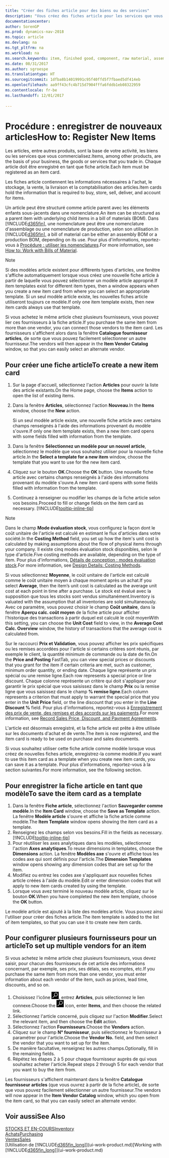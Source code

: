 ```yaml
---
title: "Créer des fiches article pour des biens ou des services"
description: "Vous créez des fiches article pour les services que vous vendez en heures et pour les marchandises physiques, comme les éléments d'assemblage, les produits finis, les composants, ou les matières premières que vous vendez de votre stock."
documentationcenter: 
author: SorenGP
ms.prod: dynamics-nav-2018
ms.topic: article
ms.devlang: na
ms.tgt_pltfrm: na
ms.workload: na
ms.search.keywords: item, finished good, component, raw material, assembly item
ms.date: 08/31/2017
ms.author: sgroespe
ms.translationtype: HT
ms.sourcegitcommit: 1dfba8b14019991c95f40ffd5f7fbaed5df414eb
ms.openlocfilehash: aa9ff43cfc4b715d7904fffa6fddb1eb08322959
ms.contentlocale: fr-be
ms.lasthandoff: 12/01/2017

---
```

# <a name="how-to-register-new-items"></a><span data-ttu-id="102d2-103">Procédure : enregistrer de nouveaux articles</span><span class="sxs-lookup"><span data-stu-id="102d2-103">How to: Register New Items</span></span>
<span data-ttu-id="102d2-104">Les articles, entre autres produits, sont la base de votre activité, les biens ou les services que vous commercialisez.</span><span class="sxs-lookup"><span data-stu-id="102d2-104">Items, among other products, are the basis of your business, the goods or services that you trade in.</span></span> <span data-ttu-id="102d2-105">Chaque article doit être enregistré en tant que fiche article.</span><span class="sxs-lookup"><span data-stu-id="102d2-105">Each item must be registered as an item card.</span></span>

<span data-ttu-id="102d2-106">Les fiches article contiennent les informations nécessaires à l'achat, le stockage, la vente, la livraison et la comptabilisation des articles.</span><span class="sxs-lookup"><span data-stu-id="102d2-106">Item cards hold the information that is required to buy, store, sell, deliver, and account for items.</span></span>

<span data-ttu-id="102d2-107">Un article peut être structuré comme article parent avec les éléments enfants sous-jacents dans une nomenclature.</span><span class="sxs-lookup"><span data-stu-id="102d2-107">An item can be structured as a parent item with underlying child items in a bill of materials (BOM).</span></span> <span data-ttu-id="102d2-108">Dans [!INCLUDE[d365fin](includes/d365fin_md.md)], une nomenclature peut être une nomenclature d'assemblage ou une nomenclature de production, selon son utilisation.</span><span class="sxs-lookup"><span data-stu-id="102d2-108">In [!INCLUDE[d365fin](includes/d365fin_md.md)], a bill of material can be either an assembly BOM or a production BOM, depending on its use.</span></span> <span data-ttu-id="102d2-109">Pour plus d'informations, reportez-vous à [Procédure : utiliser les nomenclatures](inventory-how-work-BOMs.md).</span><span class="sxs-lookup"><span data-stu-id="102d2-109">For more information, see [How to: Work with Bills of Material](inventory-how-work-BOMs.md).</span></span>

> [!NOTE]  
>   <span data-ttu-id="102d2-110">Si des modèles article existent pour différents types d'articles, une fenêtre s'affiche automatiquement lorsque vous créez une nouvelle fiche article à partir de laquelle vous pouvez sélectionner un modèle article approprié.</span><span class="sxs-lookup"><span data-stu-id="102d2-110">If item templates exist for different item types, then a window appears when you create a new item card from where you can select an appropriate template.</span></span> <span data-ttu-id="102d2-111">Si un seul modèle article existe, les nouvelles fiches article utiliseront toujours ce modèle.</span><span class="sxs-lookup"><span data-stu-id="102d2-111">If only one item template exists, then new item cards always use that template.</span></span>

<span data-ttu-id="102d2-112">Si vous achetez le même article chez plusieurs fournisseurs, vous pouvez lier ces fournisseurs à la fiche article.</span><span class="sxs-lookup"><span data-stu-id="102d2-112">If you purchase the same item from more than one vendor, you can connect those vendors to the item card.</span></span> <span data-ttu-id="102d2-113">Les fournisseurs s'affichent alors dans la fenêtre **Catalogue fournisseur articles**, de sorte que vous pouvez facilement sélectionner un autre fournisseur.</span><span class="sxs-lookup"><span data-stu-id="102d2-113">The vendors will then appear in the **Item Vendor Catalog** window, so that you can easily select an alternate vendor.</span></span>

## <a name="to-create-a-new-item-card"></a><span data-ttu-id="102d2-114">Pour créer une fiche article</span><span class="sxs-lookup"><span data-stu-id="102d2-114">To create a new item card</span></span>
1. <span data-ttu-id="102d2-115">Sur la page d'accueil, sélectionnez l'action **Articles** pour ouvrir la liste des article existants.</span><span class="sxs-lookup"><span data-stu-id="102d2-115">On the Home page, choose the **Items** action to open the list of existing items.</span></span>  
2. <span data-ttu-id="102d2-116">Dans la fenêtre **Articles**, sélectionnez l'action **Nouveau**.</span><span class="sxs-lookup"><span data-stu-id="102d2-116">In the **Items** window, choose the **New** action.</span></span>

    <span data-ttu-id="102d2-117">Si un seul modèle article existe, une nouvelle fiche article avec certains champs renseignés à l'aide des informations provenant du modèle s'ouvre.</span><span class="sxs-lookup"><span data-stu-id="102d2-117">If only one item template exists, then a new item card opens with some fields filled with information from the template.</span></span>
3. <span data-ttu-id="102d2-118">Dans la fenêtre **Sélectionnez un modèle pour un nouvel article**, sélectionnez le modèle que vous souhaitez utiliser pour la nouvelle fiche article.</span><span class="sxs-lookup"><span data-stu-id="102d2-118">In the **Select a template for a new item** window, choose the template that you want to use for the new item card.</span></span>
4. <span data-ttu-id="102d2-119">Cliquez sur le bouton **OK**.</span><span class="sxs-lookup"><span data-stu-id="102d2-119">Choose the **OK** button.</span></span> <span data-ttu-id="102d2-120">Une nouvelle fiche article avec certains champs renseignés à l'aide des informations provenant du modèle s'ouvre.</span><span class="sxs-lookup"><span data-stu-id="102d2-120">A new item card opens with some fields filled with information from the template.</span></span>
5. <span data-ttu-id="102d2-121">Continuez à renseigner ou modifier les champs de la fiche article selon vos besoins.</span><span class="sxs-lookup"><span data-stu-id="102d2-121">Proceed to fill or change fields on the item card as necessary.</span></span> [!INCLUDE[tooltip-inline-tip](includes/tooltip-inline-tip_md.md)]

> [!NOTE]
> <span data-ttu-id="102d2-122">Dans le champ **Mode évaluation stock**, vous configurez la façon dont le coût unitaire de l'article est calculé en estimant le flux d'articles dans votre société.</span><span class="sxs-lookup"><span data-stu-id="102d2-122">In the **Costing Method** field, you set up how the item's unit cost is calculated by making assumptions about the flow of physical items through your company.</span></span> <span data-ttu-id="102d2-123">Il existe cinq modes évaluation stock disponibles, selon le type d'article.</span><span class="sxs-lookup"><span data-stu-id="102d2-123">Five costing methods are available, depending on the type of item.</span></span> <span data-ttu-id="102d2-124">Pour plus d'informations, [Détails de conception : modes évaluation stock](design-details-costing-methods.md).</span><span class="sxs-lookup"><span data-stu-id="102d2-124">For more information, see [Design Details: Costing Methods](design-details-costing-methods.md).</span></span>
>
> <span data-ttu-id="102d2-125">Si vous sélectionnez **Moyenne**, le coût unitaire de l'article est calculé comme le coût unitaire moyen à chaque moment après un achat.</span><span class="sxs-lookup"><span data-stu-id="102d2-125">If you select **Average**, then the item’s unit cost is calculated as the average unit cost at each point in time after a purchase.</span></span> <span data-ttu-id="102d2-126">Le stock est évalué avec la supposition que tous les stocks sont vendus simultanément.</span><span class="sxs-lookup"><span data-stu-id="102d2-126">Inventory is valuated with the assumption that all inventories are sold simultaneously.</span></span> <span data-ttu-id="102d2-127">Avec ce paramètre, vous pouvez choisir le champ **Coût unitaire**, dans la fenêtre **Aperçu calc. coût moyen** de la fiche article pour afficher l'historique des transactions à partir duquel est calculé le coût moyen</span><span class="sxs-lookup"><span data-stu-id="102d2-127">With this setting, you can choose the **Unit Cost** field to view, in the **Average Cost Calc. Overview** window, the history of transactions that the average cost is calculated from.</span></span>

<span data-ttu-id="102d2-128">Sur le raccourci **Prix et Validation**, vous pouvez afficher les prix spécifiques ou les remises accordées pour l'article si certains critères sont réunis, par exemple le client, la quantité minimum de commande ou la date de fin.</span><span class="sxs-lookup"><span data-stu-id="102d2-128">On the **Price and Posting** FastTab, you can view special prices or discounts that you grant for the item if certain criteria are met, such as customer, minimum order quantity, or ending date.</span></span> <span data-ttu-id="102d2-129">Chaque ligne représente un prix spécial ou une remise ligne.</span><span class="sxs-lookup"><span data-stu-id="102d2-129">Each row represents a special price or line discount.</span></span> <span data-ttu-id="102d2-130">Chaque colonne représente un critère qui doit s'appliquer pour garantir le prix spécial que vous saisissez dans le champ **Prix** ou la remise ligne que vous saisissez dans le champ **% remise ligne**.</span><span class="sxs-lookup"><span data-stu-id="102d2-130">Each column represents a criterion that must apply to warrant the special price that you enter in the **Unit Price** field, or the line discount that you enter in the **Line Discount %** field.</span></span> <span data-ttu-id="102d2-131">Pour plus d'informations, reportez-vous à [Enregistrement des prix de vente, des remises et des accords sur les paiements](sales-how-record-sales-price-discount-payment-agreements.md).</span><span class="sxs-lookup"><span data-stu-id="102d2-131">For more information, see [Record Sales Price, Discount, and Payment Agreements](sales-how-record-sales-price-discount-payment-agreements.md).</span></span>

<span data-ttu-id="102d2-132">L'article est désormais enregistré, et la fiche article est prête à être utilisée sur les documents d'achat et de vente.</span><span class="sxs-lookup"><span data-stu-id="102d2-132">The item is now registered, and the item card is ready to be used on purchase and sales documents.</span></span>

<span data-ttu-id="102d2-133">Si vous souhaitez utiliser cette fiche article comme modèle lorsque vous créez de nouvelles fiches article, enregistrez-la comme modèle.</span><span class="sxs-lookup"><span data-stu-id="102d2-133">If you want to use this item card as a template when you create new item cards, you can save it as a template.</span></span> <span data-ttu-id="102d2-134">Pour plus d'informations, reportez-vous à la section suivantes.</span><span class="sxs-lookup"><span data-stu-id="102d2-134">For more information, see the following section.</span></span>

## <a name="to-save-the-item-card-as-a-template"></a><span data-ttu-id="102d2-135">Pour enregistrer la fiche article en tant que modèle</span><span class="sxs-lookup"><span data-stu-id="102d2-135">To save the item card as a template</span></span>
1. <span data-ttu-id="102d2-136">Dans la fenêtre **Fiche article**, sélectionnez l'action **Sauvegarder comme modèle**.</span><span class="sxs-lookup"><span data-stu-id="102d2-136">In the **Item Card** window, choose the **Save as Template** action.</span></span> <span data-ttu-id="102d2-137">La fenêtre **Modèle article** s'ouvre et affiche la fiche article comme modèle.</span><span class="sxs-lookup"><span data-stu-id="102d2-137">The **Item Template** window opens showing the item card as a template.</span></span>
2. <span data-ttu-id="102d2-138">Renseignez les champs selon vos besoins.</span><span class="sxs-lookup"><span data-stu-id="102d2-138">Fill in the fields as necessary.</span></span> [!INCLUDE[tooltip-inline-tip](includes/tooltip-inline-tip_md.md)]
3. <span data-ttu-id="102d2-139">Pour réutiliser les axes analytiques dans les modèles, sélectionnez l'action **Axes analytiques**.</span><span class="sxs-lookup"><span data-stu-id="102d2-139">To reuse dimensions in templates, choose the **Dimensions** action.</span></span> <span data-ttu-id="102d2-140">La fenêtre **Modèles axe** s'ouvre et affiche tous les codes axe qui sont définis pour l'article.</span><span class="sxs-lookup"><span data-stu-id="102d2-140">The **Dimension Templates** window opens showing any dimension codes that are set up for the item.</span></span>
4. <span data-ttu-id="102d2-141">Modifiez ou entrez les codes axe s'appliquant aux nouvelles fiches article créées à l'aide du modèle.</span><span class="sxs-lookup"><span data-stu-id="102d2-141">Edit or enter dimension codes that will apply to new item cards created by using the template.</span></span>
5. <span data-ttu-id="102d2-142">Lorsque vous avez terminé le nouveau modèle article, cliquez sur le bouton **OK**.</span><span class="sxs-lookup"><span data-stu-id="102d2-142">When you have completed the new item template, choose the **OK** button.</span></span>

<span data-ttu-id="102d2-143">Le modèle article est ajouté à la liste des modèles article. Vous pouvez ainsi l'utiliser pour créer des fiches article.</span><span class="sxs-lookup"><span data-stu-id="102d2-143">The item template is added to the list of item templates, so that you can use it to create new item cards.</span></span>

## <a name="to-set-up-multiple-vendors-for-an-item"></a><span data-ttu-id="102d2-144">Pour configurer plusieurs fournisseurs pour un article</span><span class="sxs-lookup"><span data-stu-id="102d2-144">To set up multiple vendors for an item</span></span>  
<span data-ttu-id="102d2-145">Si vous achetez le même article chez plusieurs fournisseurs, vous devez saisir, pour chacun des fournisseurs de cet article des informations concernant, par exemple, ses prix, ses délais, ses escomptes, etc.</span><span class="sxs-lookup"><span data-stu-id="102d2-145">If you purchase the same item from more than one vendor, you must enter information about each vendor of the item, such as prices, lead time, discounts, and so on.</span></span>  

1.  <span data-ttu-id="102d2-146">Choisissez l'icône ![Page ou état pour la recherche](media/ui-search/search_small.png "Page ou état pour la recherche"), entrez **Articles**, puis sélectionnez le lien connexe.</span><span class="sxs-lookup"><span data-stu-id="102d2-146">Choose the ![Search for Page or Report](media/ui-search/search_small.png "Search for Page or Report icon") icon, enter **Items**, and then choose the related link.</span></span>  
2.  <span data-ttu-id="102d2-147">Sélectionnez l'article concerné, puis cliquez sur l'action **Modifier**.</span><span class="sxs-lookup"><span data-stu-id="102d2-147">Select the relevant item, and then choose the **Edit** action.</span></span>  
3.  <span data-ttu-id="102d2-148">Sélectionnez l'action **Fournisseurs**.</span><span class="sxs-lookup"><span data-stu-id="102d2-148">Choose the **Vendors** action.</span></span>  
4.  <span data-ttu-id="102d2-149">Cliquez sur le champ **N° fournisseur**, puis sélectionnez le fournisseur à paramétrer pour l'article.</span><span class="sxs-lookup"><span data-stu-id="102d2-149">Choose the **Vendor No.** field, and then select the vendor that you want to set up for the item.</span></span>  
5.  <span data-ttu-id="102d2-150">De manière facultative, renseignez les autres champs.</span><span class="sxs-lookup"><span data-stu-id="102d2-150">Optionally, fill in the remaining fields.</span></span>  
6.  <span data-ttu-id="102d2-151">Répétez les étapes 2 à 5 pour chaque fournisseur auprès de qui vous souhaitez acheter l'article.</span><span class="sxs-lookup"><span data-stu-id="102d2-151">Repeat steps 2 through 5 for each vendor that you want to buy the item from.</span></span>

<span data-ttu-id="102d2-152">Les fournisseurs s'affichent maintenant dans la fenêtre **Catalogue fournisseur articles** (que vous ouvrez à partir de la fiche article), de sorte que vous pouvez facilement sélectionner un autre fournisseur.</span><span class="sxs-lookup"><span data-stu-id="102d2-152">The vendors will now appear in the **Item Vendor Catalog** window, which you open from the item card, so that you can easily select an alternate vendor.</span></span>

## <a name="see-also"></a><span data-ttu-id="102d2-153">Voir aussi</span><span class="sxs-lookup"><span data-stu-id="102d2-153">See Also</span></span>
  [<span data-ttu-id="102d2-154">STOCKS ET EN-COURS</span><span class="sxs-lookup"><span data-stu-id="102d2-154">Inventory</span></span>](inventory-manage-inventory.md)  
  [<span data-ttu-id="102d2-155">Achats</span><span class="sxs-lookup"><span data-stu-id="102d2-155">Purchasing</span></span>](purchasing-manage-purchasing.md)  
  [<span data-ttu-id="102d2-156">Ventes</span><span class="sxs-lookup"><span data-stu-id="102d2-156">Sales</span></span>](sales-manage-sales.md)  
  <span data-ttu-id="102d2-157">[Utilisation de [!INCLUDE[d365fin_long](includes/d365fin_long_md.md)]](ui-work-product.md)</span><span class="sxs-lookup"><span data-stu-id="102d2-157">[Working with [!INCLUDE[d365fin_long](includes/d365fin_long_md.md)]](ui-work-product.md)</span></span>

##

